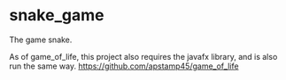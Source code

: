 # snake_game
The game snake.

As of game_of_life, this project also requires the javafx library,
and is also run the same way. https://github.com/apstamp45/game_of_life
